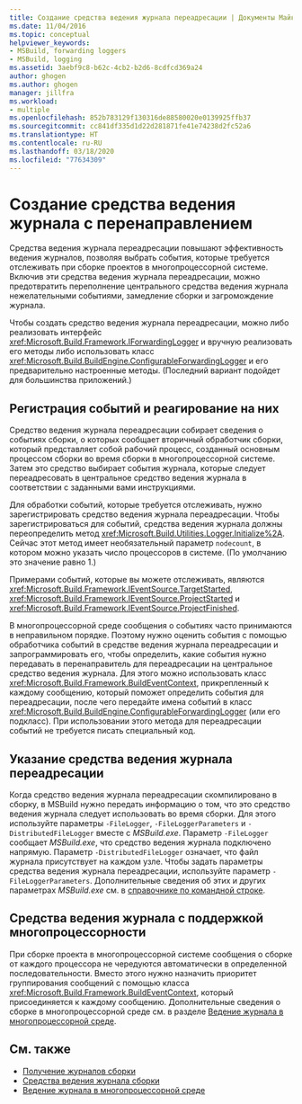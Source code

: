 ```yaml
---
title: Создание средства ведения журнала переадресации | Документы Майкрософт
ms.date: 11/04/2016
ms.topic: conceptual
helpviewer_keywords:
- MSBuild, forwarding loggers
- MSBuild, logging
ms.assetid: 3aebf9c8-b62c-4cb2-b2d6-8cdfcd369a24
author: ghogen
ms.author: ghogen
manager: jillfra
ms.workload:
- multiple
ms.openlocfilehash: 852b783129f130316de88580020e0139925ffb37
ms.sourcegitcommit: cc841df335d1d22d281871fe41e74238d2fc52a6
ms.translationtype: HT
ms.contentlocale: ru-RU
ms.lasthandoff: 03/18/2020
ms.locfileid: "77634309"
---
```

# <a name="create-forwarding-loggers"></a>Создание средства ведения журнала с перенаправлением

Средства ведения журнала переадресации повышают эффективность ведения журналов, позволяя выбрать события, которые требуется отслеживать при сборке проектов в многопроцессорной системе. Включив эти средства ведения журнала переадресации, можно предотвратить переполнение центрального средства ведения журнала нежелательными событиями, замедление сборки и загромождение журнала.

 Чтобы создать средство ведения журнала переадресации, можно либо реализовать интерфейс <xref:Microsoft.Build.Framework.IForwardingLogger> и вручную реализовать его методы либо использовать класс <xref:Microsoft.Build.BuildEngine.ConfigurableForwardingLogger> и его предварительно настроенные методы. (Последний вариант подойдет для большинства приложений.)

## <a name="register-events-and-respond-to-them"></a>Регистрация событий и реагирование на них

 Средство ведения журнала переадресации собирает сведения о событиях сборки, о которых сообщает вторичный обработчик сборки, который представляет собой рабочий процесс, созданный основным процессом сборки во время сборки в многопроцессорной системе. Затем это средство выбирает события журнала, которые следует переадресовать в центральное средство ведения журнала в соответствии с заданными вами инструкциями.

 Для обработки событий, которые требуется отслеживать, нужно зарегистрировать средство ведения журнала переадресации. Чтобы зарегистрироваться для событий, средства ведения журнала должны переопределить метод <xref:Microsoft.Build.Utilities.Logger.Initialize%2A>. Сейчас этот метод имеет необязательный параметр `nodecount`, в котором можно указать число процессоров в системе. (По умолчанию это значение равно 1.)

 Примерами событий, которые вы можете отслеживать, являются <xref:Microsoft.Build.Framework.IEventSource.TargetStarted>, <xref:Microsoft.Build.Framework.IEventSource.ProjectStarted> и <xref:Microsoft.Build.Framework.IEventSource.ProjectFinished>.

 В многопроцессорной среде сообщения о событиях часто принимаются в неправильном порядке. Поэтому нужно оценить события с помощью обработчика событий в средстве ведения журнала переадресации и запрограммировать его, чтобы определить, какие события нужно передавать в перенаправитель для переадресации на центральное средство ведения журнала. Для этого можно использовать класс <xref:Microsoft.Build.Framework.BuildEventContext>, прикрепленный к каждому сообщению, который поможет определить события для переадресации, после чего передайте имена событий в класс <xref:Microsoft.Build.BuildEngine.ConfigurableForwardingLogger> (или его подкласс). При использовании этого метода для переадресации событий не требуется писать специальный код.

## <a name="specify-a-forwarding-logger"></a>Указание средства ведения журнала переадресации

 Когда средство ведения журнала переадресации скомпилировано в сборку, в MSBuild нужно передать информацию о том, что это средство ведения журнала следует использовать во время сборки. Для этого используйте параметры `-FileLogger`, `-FileLoggerParameters` и `-DistributedFileLogger` вместе с *MSBuild.exe*. Параметр `-FileLogger` сообщает *MSBuild.exe*, что средство ведения журнала подключено напрямую. Параметр `-DistributedFileLogger` означает, что файл журнала присутствует на каждом узле. Чтобы задать параметры средства ведения журнала переадресации, используйте параметр `-FileLoggerParameters`. Дополнительные сведения об этих и других параметрах *MSBuild.exe* см. в [справочнике по командной строке](../msbuild/msbuild-command-line-reference.md).

## <a name="multi-processor-aware-loggers"></a>Средства ведения журнала с поддержкой многопроцессорности

 При сборке проекта в многопроцессорной системе сообщения о сборке от каждого процессора не чередуются автоматически в определенной последовательности. Вместо этого нужно назначить приоритет группирования сообщений с помощью класса <xref:Microsoft.Build.Framework.BuildEventContext>, который присоединяется к каждому сообщению. Дополнительные сведения о сборке в многопроцессорной среде см. в разделе [Ведение журнала в многопроцессорной среде](../msbuild/logging-in-a-multi-processor-environment.md).

## <a name="see-also"></a>См. также

- [Получение журналов сборки](../msbuild/obtaining-build-logs-with-msbuild.md)
- [Средства ведения журнала сборки](../msbuild/build-loggers.md)
- [Ведение журнала в многопроцессорной среде](../msbuild/logging-in-a-multi-processor-environment.md)